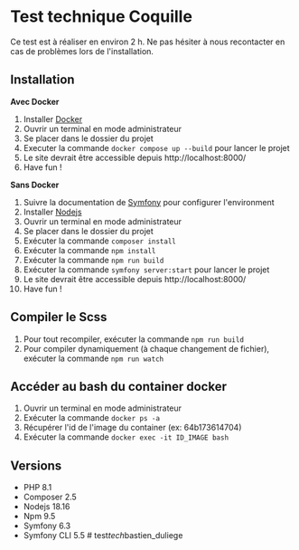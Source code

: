 # Test technique Coquille

Ce test est à réaliser en environ 2 h.
Ne pas hésiter à nous recontacter en cas de problèmes lors de l'installation.

## Installation

**Avec Docker**

1. Installer [Docker](https://www.docker.com/get-started/)
2. Ouvrir un terminal en mode administrateur
3. Se placer dans le dossier du projet
4. Executer la commande ``docker compose up --build`` pour lancer le projet
5. Le site devrait être accessible depuis http://localhost:8000/
6. Have fun !

**Sans Docker**

1. Suivre la documentation de [Symfony](https://symfony.com/doc/current/setup.html) pour configurer l'environment
2. Installer [Nodejs](https://nodejs.org/en/download)
3. Ouvrir un terminal en mode administrateur
4. Se placer dans le dossier du projet
5. Exécuter la commande ``composer install``
6. Exécuter la commande ``npm install``
7. Exécuter la commande ``npm run build``
8. Exécuter la commande ``symfony server:start`` pour lancer le projet
9. Le site devrait être accessible depuis http://localhost:8000/
10. Have fun !

## Compiler le Scss

1. Pour tout recompiler, exécuter la commande ``npm run build``
2. Pour compiler dynamiquement (à chaque changement de fichier), exécuter la commande ``npm run watch``

## Accéder au bash du container docker

1. Ouvrir un terminal en mode administrateur
2. Exécuter la commande ``docker ps -a``
3. Récupérer l'id de l'image du container (ex: 64b173614704)
4. Exécuter la commande ``docker exec -it ID_IMAGE bash``

## Versions

- PHP 8.1
- Composer 2.5
- Nodejs 18.16
- Npm 9.5
- Symfony 6.3
- Symfony CLI 5.5
#   t e s t _ t e c h _ b a s t i e n _ d u l i e g e  
 